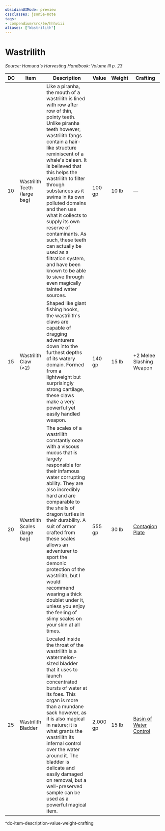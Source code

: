 ```yaml
---
obsidianUIMode: preview
cssclasses: json5e-note
tags:
- compendium/src/5e/hhhviii
aliases: ["Wastrilith"]
---
```

# Wastrilith
*Source: Hamund's Harvesting Handbook: Volume III p. 23* 

| DC | Item | Description | Value | Weight | Crafting |
|----|------|-------------|-------|--------|----------|
| 10 | Wastrilith Teeth (large bag) | Like a piranha, the mouth of a wastrilith is lined with row after row of thin, pointy teeth. Unlike piranha teeth however, wastrilith fangs contain a hair-like structure reminiscent of a whale's baleen. It is believed that this helps the wastrilith to filter through substances as it swims in its own polluted domains and then use what it collects to supply its own reserve of contaminants. As such, these teeth can actually be used as a filtration system, and have been known to be able to sieve through even magically tainted water sources. | 100 gp | 10 lb | — |
| 15 | Wastrilith Claw (×2) | Shaped like giant fishing hooks, the wastrilith's claws are capable of dragging adventurers down into the furthest depths of its watery domain. Formed from a lightweight but surprisingly strong cartilage, these claws make a very powerful yet easily handled weapon. | 140 gp | 15 lb | +2 Melee Slashing Weapon |
| 20 | Wastrilith Scales (large bag) | The scales of a wastrilith constantly ooze with a viscous mucus that is largely responsible for their infamous water corrupting ability. They are also incredibly hard and are comparable to the shells of dragon turtles in their durability. A suit of armor crafted from these scales allows an adventurer to sport the demonic protection of the wastrilith, but I would recommend wearing a thick doublet under it, unless you enjoy the feeling of slimy scales on your skin at all times. | 555 gp | 30 lb | [Contagion Plate](compendium/items/contagion-plate-hhhviii.md) |
| 25 | Wastrilith Bladder | Located inside the throat of the wastrilith is a watermelon-sized bladder that it uses to launch concentrated bursts of water at its foes. This organ is more than a mundane sack however, as it is also magical in nature; it is what grants the wastrilith its infernal control over the water around it. The bladder is delicate and easily damaged on removal, but a well-preserved sample can be used as a powerful magical item. | 2,000 gp | 15 lb | [Basin of Water Control](compendium/items/basin-of-water-control-hhhviii.md) |
^dc-item-description-value-weight-crafting